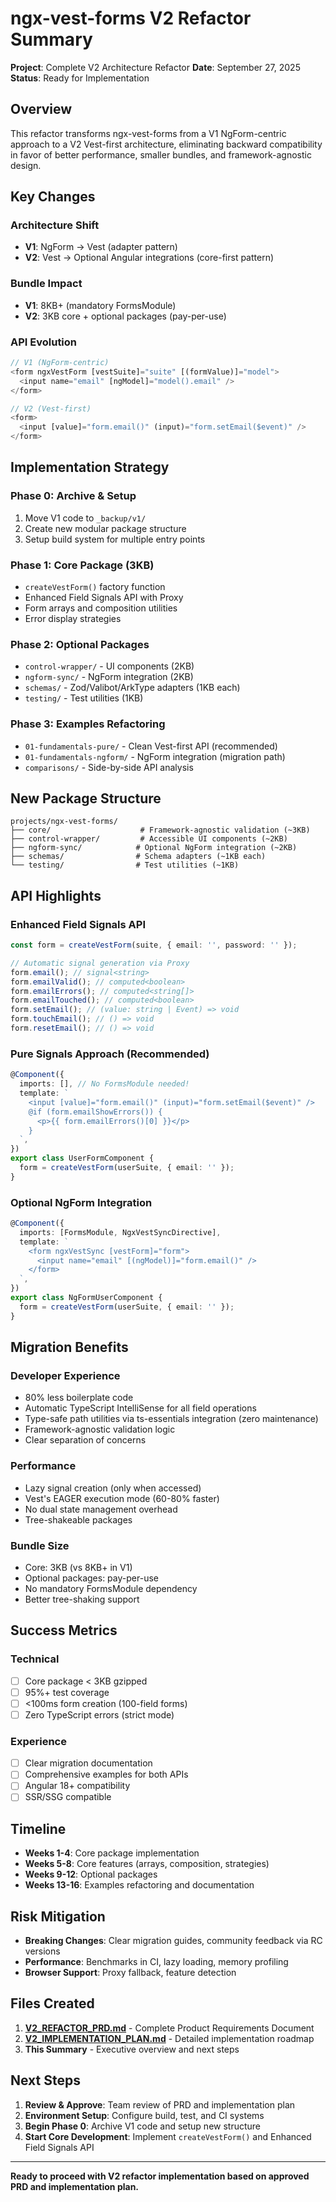 # ngx-vest-forms V2 Refactor Summary

**Project**: Complete V2 Architecture Refactor
**Date**: September 27, 2025
**Status**: Ready for Implementation

## Overview

This refactor transforms ngx-vest-forms from a V1 NgForm-centric approach to a V2 Vest-first architecture, eliminating backward compatibility in favor of better performance, smaller bundles, and framework-agnostic design.

## Key Changes

### Architecture Shift

- **V1**: NgForm → Vest (adapter pattern)
- **V2**: Vest → Optional Angular integrations (core-first pattern)

### Bundle Impact

- **V1**: 8KB+ (mandatory FormsModule)
- **V2**: 3KB core + optional packages (pay-per-use)

### API Evolution

```typescript
// V1 (NgForm-centric)
<form ngxVestForm [vestSuite]="suite" [(formValue)]="model">
  <input name="email" [ngModel]="model().email" />
</form>

// V2 (Vest-first)
<form>
  <input [value]="form.email()" (input)="form.setEmail($event)" />
</form>
```

## Implementation Strategy

### Phase 0: Archive & Setup

1. Move V1 code to `_backup/v1/`
2. Create new modular package structure
3. Setup build system for multiple entry points

### Phase 1: Core Package (3KB)

- `createVestForm()` factory function
- Enhanced Field Signals API with Proxy
- Form arrays and composition utilities
- Error display strategies

### Phase 2: Optional Packages

- `control-wrapper/` - UI components (2KB)
- `ngform-sync/` - NgForm integration (2KB)
- `schemas/` - Zod/Valibot/ArkType adapters (1KB each)
- `testing/` - Test utilities (1KB)

### Phase 3: Examples Refactoring

- `01-fundamentals-pure/` - Clean Vest-first API (recommended)
- `01-fundamentals-ngform/` - NgForm integration (migration path)
- `comparisons/` - Side-by-side API analysis

## New Package Structure

```text
projects/ngx-vest-forms/
├── core/                    # Framework-agnostic validation (~3KB)
├── control-wrapper/         # Accessible UI components (~2KB)
├── ngform-sync/            # Optional NgForm integration (~2KB)
├── schemas/                # Schema adapters (~1KB each)
└── testing/                # Test utilities (~1KB)
```

## API Highlights

### Enhanced Field Signals API

```typescript
const form = createVestForm(suite, { email: '', password: '' });

// Automatic signal generation via Proxy
form.email(); // signal<string>
form.emailValid(); // computed<boolean>
form.emailErrors(); // computed<string[]>
form.emailTouched(); // computed<boolean>
form.setEmail(); // (value: string | Event) => void
form.touchEmail(); // () => void
form.resetEmail(); // () => void
```

### Pure Signals Approach (Recommended)

```typescript
@Component({
  imports: [], // No FormsModule needed!
  template: `
    <input [value]="form.email()" (input)="form.setEmail($event)" />
    @if (form.emailShowErrors()) {
      <p>{{ form.emailErrors()[0] }}</p>
    }
  `,
})
export class UserFormComponent {
  form = createVestForm(userSuite, { email: '' });
}
```

### Optional NgForm Integration

```typescript
@Component({
  imports: [FormsModule, NgxVestSyncDirective],
  template: `
    <form ngxVestSync [vestForm]="form">
      <input name="email" [(ngModel)]="form.email()" />
    </form>
  `,
})
export class NgFormUserComponent {
  form = createVestForm(userSuite, { email: '' });
}
```

## Migration Benefits

### Developer Experience

- 80% less boilerplate code
- Automatic TypeScript IntelliSense for all field operations
- Type-safe path utilities via ts-essentials integration (zero maintenance)
- Framework-agnostic validation logic
- Clear separation of concerns

### Performance

- Lazy signal creation (only when accessed)
- Vest's EAGER execution mode (60-80% faster)
- No dual state management overhead
- Tree-shakeable packages

### Bundle Size

- Core: 3KB (vs 8KB+ in V1)
- Optional packages: pay-per-use
- No mandatory FormsModule dependency
- Better tree-shaking support

## Success Metrics

### Technical

- [ ] Core package < 3KB gzipped
- [ ] 95%+ test coverage
- [ ] <100ms form creation (100-field forms)
- [ ] Zero TypeScript errors (strict mode)

### Experience

- [ ] Clear migration documentation
- [ ] Comprehensive examples for both APIs
- [ ] Angular 18+ compatibility
- [ ] SSR/SSG compatible

## Timeline

- **Weeks 1-4**: Core package implementation
- **Weeks 5-8**: Core features (arrays, composition, strategies)
- **Weeks 9-12**: Optional packages
- **Weeks 13-16**: Examples refactoring and documentation

## Risk Mitigation

- **Breaking Changes**: Clear migration guides, community feedback via RC versions
- **Performance**: Benchmarks in CI, lazy loading, memory profiling
- **Browser Support**: Proxy fallback, feature detection

## Files Created

1. **[V2_REFACTOR_PRD.md](./V2_REFACTOR_PRD.md)** - Complete Product Requirements Document
2. **[V2_IMPLEMENTATION_PLAN.md](./V2_IMPLEMENTATION_PLAN.md)** - Detailed implementation roadmap
3. **This Summary** - Executive overview and next steps

## Next Steps

1. **Review & Approve**: Team review of PRD and implementation plan
2. **Environment Setup**: Configure build, test, and CI systems
3. **Begin Phase 0**: Archive V1 code and setup new structure
4. **Start Core Development**: Implement `createVestForm()` and Enhanced Field Signals API

---

**Ready to proceed with V2 refactor implementation based on approved PRD and implementation plan.**
